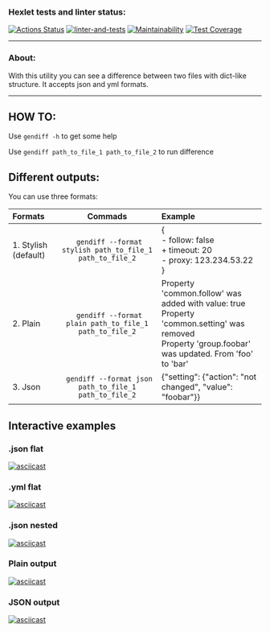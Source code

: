 ### Hexlet tests and linter status:
[![Actions Status](https://github.com/JMURv/python-project-50/workflows/hexlet-check/badge.svg)](https://github.com/JMURv/python-project-50/actions)
[![linter-and-tests](https://github.com/JMURv/python-project-50/actions/workflows/linter-and-tests-check.yml/badge.svg)](https://github.com/JMURv/python-project-50/actions/workflows/linter-and-tests-check.yml)
[![Maintainability](https://api.codeclimate.com/v1/badges/c7a14c1587d0e99b8b2e/maintainability)](https://codeclimate.com/github/JMURv/python-project-50/maintainability)
[![Test Coverage](https://api.codeclimate.com/v1/badges/c7a14c1587d0e99b8b2e/test_coverage)](https://codeclimate.com/github/JMURv/python-project-50/test_coverage)
____
### About:

With this utility you can see a difference between two files with dict-like structure.
It accepts json and yml formats.
____
## HOW TO:

Use ```gendiff -h``` to get some help

Use ```gendiff path_to_file_1 path_to_file_2``` to run difference

## Different outputs:
You can use three formats:

| Formats              |                            Commads                            | Example                                                                                                                                                    |
|:---------------------|:-------------------------------------------------------------:|:-----------------------------------------------------------------------------------------------------------------------------------------------------------|
| 1. Stylish (default) | ``` gendiff --format stylish path_to_file_1 path_to_file_2``` | {<br/>- follow: false<br/>+ timeout: 20<br/>- proxy: 123.234.53.22<br/>}                                                                                   |
| 2. Plain             |  ``` gendiff --format plain path_to_file_1 path_to_file_2```  | Property 'common.follow' was added with value: true<br/>Property 'common.setting' was removed<br/>Property 'group.foobar' was updated. From 'foo' to 'bar' |
| 3. Json              |  ``` gendiff --format json path_to_file_1 path_to_file_2```   | {"setting": {"action": "not changed", "value": "foobar"}}                                                                                                  |

## Interactive examples

### .json flat 
[![asciicast](https://asciinema.org/a/6gam8V1DP5ADesSuv3YXkNrk2.svg)](https://asciinema.org/a/6gam8V1DP5ADesSuv3YXkNrk2)

### .yml flat
[![asciicast](https://asciinema.org/a/DI03BcoTpo8TCFv1AyRuoCEdd.svg)](https://asciinema.org/a/DI03BcoTpo8TCFv1AyRuoCEdd)

### .json nested
[![asciicast](https://asciinema.org/a/sZLE9c8S1exDql1MskVJhOCV9.svg)](https://asciinema.org/a/sZLE9c8S1exDql1MskVJhOCV9)

### Plain output
[![asciicast](https://asciinema.org/a/XxMXFGOaUoCscrUWKHXL42Fi0.svg)](https://asciinema.org/a/XxMXFGOaUoCscrUWKHXL42Fi0)

### JSON output
[![asciicast](https://asciinema.org/a/IH9GZsinqnRHzjX85CE8D3pVo.svg)](https://asciinema.org/a/IH9GZsinqnRHzjX85CE8D3pVo)